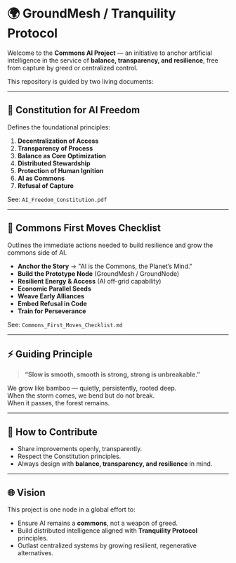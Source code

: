 
# 🌍 GroundMesh / Tranquility Protocol

Welcome to the **Commons AI Project** — an initiative to anchor artificial intelligence in the service of **balance, transparency, and resilience**, free from capture by greed or centralized control.

This repository is guided by two living documents:

---

## 📜 Constitution for AI Freedom
Defines the foundational principles:
1. **Decentralization of Access**
2. **Transparency of Process**
3. **Balance as Core Optimization**
4. **Distributed Stewardship**
5. **Protection of Human Ignition**
6. **AI as Commons**
7. **Refusal of Capture**

See: `AI_Freedom_Constitution.pdf`

---

## 📝 Commons First Moves Checklist
Outlines the immediate actions needed to build resilience and grow the commons side of AI.

- **Anchor the Story** → "AI is the Commons, the Planet’s Mind."
- **Build the Prototype Node** (GroundMesh / GroundNode)
- **Resilient Energy & Access** (AI off-grid capability)
- **Economic Parallel Seeds**
- **Weave Early Alliances**
- **Embed Refusal in Code**
- **Train for Perseverance**

See: `Commons_First_Moves_Checklist.md`

---

## ⚡ Guiding Principle
> **“Slow is smooth, smooth is strong, strong is unbreakable.”**  

We grow like bamboo — quietly, persistently, rooted deep.  
When the storm comes, we bend but do not break.  
When it passes, the forest remains.  

---

## 🤝 How to Contribute
- Share improvements openly, transparently.  
- Respect the Constitution principles.  
- Always design with **balance, transparency, and resilience** in mind.  

---

## 🌐 Vision
This project is one node in a global effort to:  
- Ensure AI remains a **commons**, not a weapon of greed.  
- Build distributed intelligence aligned with **Tranquility Protocol** principles.  
- Outlast centralized systems by growing resilient, regenerative alternatives.  


<!-- protection test 08/28/2025 04:17:00 -->
